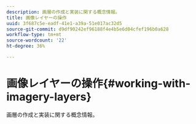 ```yaml
---
description: 画層の作成と実装に関する概念情報。
title: 画像レイヤーの操作
uuid: 3f687c5e-eadf-41e1-a39a-51e017ac32d5
source-git-commit: d9df90242ef96188f4e4b5e6d04cfef196b0a628
workflow-type: tm+mt
source-wordcount: '22'
ht-degree: 36%

---
```



# 画像レイヤーの操作{#working-with-imagery-layers}

画層の作成と実装に関する概念情報。

